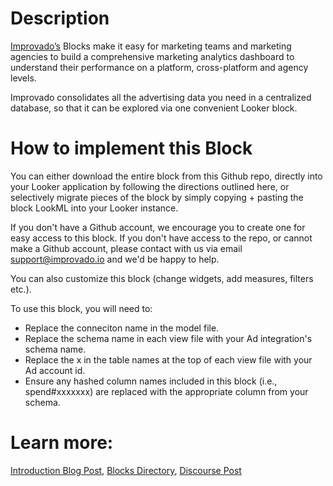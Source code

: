 # Description
[Improvado’s](http://improvado.io/) Blocks make it easy for marketing teams and marketing agencies to build a comprehensive marketing analytics dashboard to understand their performance on a platform, cross-platform and agency levels.

Improvado consolidates all the advertising data you need in a centralized database, so that it can be explored via one convenient Looker block.

# How to implement this Block
You can either download the entire block from this Github repo, directly into your Looker application by following the directions outlined here, or selectively migrate pieces of the block by simply copying + pasting the block LookML into your Looker instance.

If you don't have a Github account, we encourage you to create one for easy access to this block. If you don't have access to the repo, or cannot make a Github account, please contact with us via email support@improvado.io and we'd be happy to help.

You can also customize this block (change widgets, add measures, filters etc.).

To use this block, you will need to:
- Replace the conneciton name in the model file.
- Replace the schema name in each view file with your Ad integration's schema name.
- Replace the x in the table names at the top of each view file with your Ad account id.
- Ensure any hashed column names included in this block (i.e., spend#xxxxxxx) are replaced with the appropriate column from your schema.

# Learn more:
[Introduction Blog Post](https://looker.com/blog/improvado-looker-ad-platforms-block),
[Blocks Directory](https://looker.com/looker-blocks/partner/advertising-analytics-by-improvado),
[Discourse Post](https://discourse.looker.com/t/partner-block-advertising-analytics-by-improvado/4581)
